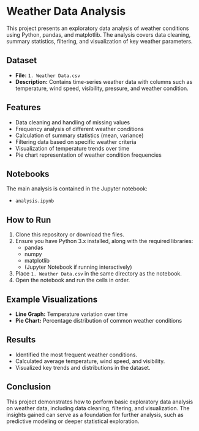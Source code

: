# Weather Data Analysis

This project presents an exploratory data analysis of weather conditions using Python, pandas, and matplotlib. The analysis covers data cleaning, summary statistics, filtering, and visualization of key weather parameters.

## Dataset

- **File:** `1. Weather Data.csv`
- **Description:** Contains time-series weather data with columns such as temperature, wind speed, visibility, pressure, and weather condition.

## Features

- Data cleaning and handling of missing values
- Frequency analysis of different weather conditions
- Calculation of summary statistics (mean, variance)
- Filtering data based on specific weather criteria
- Visualization of temperature trends over time
- Pie chart representation of weather condition frequencies

## Notebooks

The main analysis is contained in the Jupyter notebook:
- `analysis.ipynb`

## How to Run

1. Clone this repository or download the files.
2. Ensure you have Python 3.x installed, along with the required libraries:
   - pandas
   - numpy
   - matplotlib
   - (Jupyter Notebook if running interactively)
3. Place `1. Weather Data.csv` in the same directory as the notebook.
4. Open the notebook and run the cells in order.

## Example Visualizations

- **Line Graph:** Temperature variation over time
- **Pie Chart:** Percentage distribution of common weather conditions

## Results

- Identified the most frequent weather conditions.
- Calculated average temperature, wind speed, and visibility.
- Visualized key trends and distributions in the dataset.

## Conclusion

This project demonstrates how to perform basic exploratory data analysis on weather data, including data cleaning, filtering, and visualization. The insights gained can serve as a foundation for further analysis, such as predictive modeling or deeper statistical exploration.

